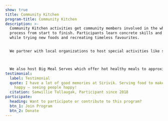 ```yaml
---
show: true
title: Community Kitchen
program-title: Community Kitchen
description: >-
  Community Kitchen activities get community members involved in the whole meal
  process from start to finish. Participants learn concrete skills and recipes
  while trying new foods and recreating timeless favourites.


  We partner with local organizations to host special activities like school group cooking classes or evening cooking lessons for new mothers. At the end of our cooking, we dig in! Sharing the fruits of our labour with fellow community members and bringing hearty meals home to our loved ones.



  We also host Big Meal Serves which offer hot healthy meals to approximately 250 individuals. Our big serves are for all community members and are announced on our facebook page and on local radio. If you’d like to help behind the scenes on our next serve let us know!
testimonial:
  label: Testimonial
  quote: I have a lot of good memories at Sirivik. Serving food to make people
    happy – seeing people happy!
  citation: Samwillie Tullaugak, Participant since 2018
participate:
  heading: Want to participate or contribute to this program?
  btn_1: Join Program
  btn_2: Donate
---
```

